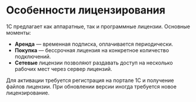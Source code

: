 # Особенности лицензирования

1С предлагает как аппаратные, так и программные лицензии. Основные моменты:

- **Аренда** — временная подписка, оплачивается периодически.
- **Покупка** — бессрочная лицензия на конкретное количество подключений.
- **Сетевые** лицензии позволяют раздавать доступ на несколько рабочих мест через сервер лицензий.

Для активации требуется регистрация на портале 1С и получение файлов лицензии. При обновлении версии иногда требуется новое лицензирование.
